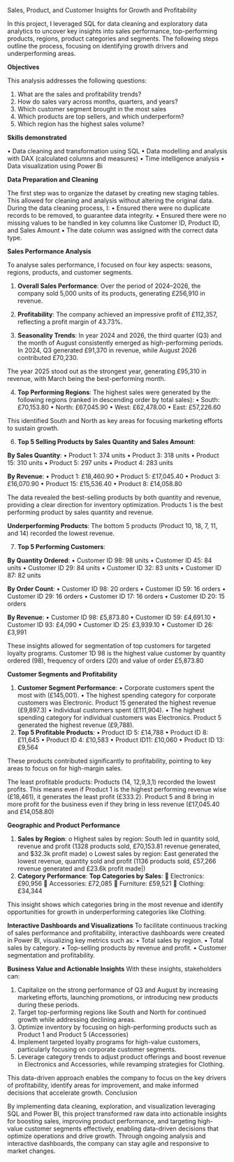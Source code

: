 Sales, Product, and Customer Insights for Growth and Profitability


In this project, I leveraged SQL for data cleaning and exploratory data analytics to uncover key insights into sales performance, top-performing products, regions, product categories and segments. The following steps outline the process, focusing on identifying growth drivers and underperforming areas.


**Objectives**

This analysis addresses the following questions:
1)	What are the sales and profitability trends?
2)	How do sales vary across months, quarters, and years?
3)	Which customer segment brought in the most sales
4)	Which products are top sellers, and which underperform?
5)	Which region has the highest sales volume?


**Skills demonstrated**

•	Data cleaning and transformation using SQL
•	Data modelling and analysis with DAX (calculated columns and measures)
•	Time intelligence analysis
•	Data visualization using Power Bi


**Data Preparation and Cleaning**

The first step was to organize the dataset by creating new staging tables. This allowed for cleaning and analysis without altering the original data. During the data cleaning process, I:
•	Ensured there were no duplicate records to be removed, to guarantee data integrity.
•	Ensured there were no missing values to be handled in key columns like Customer ID, Product ID, and Sales Amount
•	The date column was assigned with the correct data type.


**Sales Performance Analysis**


To analyse sales performance, I focused on four key aspects: seasons, regions, products, and customer segments.
1)	**Overall Sales Performance**: Over the period of 2024–2026, the company sold 5,000 units of its products, generating £256,910 in revenue. 

2)	**Profitability**: The company achieved an impressive profit of £112,357, reflecting a profit margin of 43.73%. 

3)	**Seasonality Trends**:  In year 2024 and 2026, the third quarter (Q3) and the month of August consistently emerged as high-performing periods. In 2024, Q3 generated £91,370 in revenue, while August 2026 contributed £70,230. 

The year 2025 stood out as the strongest year, generating £95,310 in revenue, with March being the best-performing month.

4)	**Top Performing Regions**: The highest sales were generated by the following regions (ranked in descending order by total sales):
•	South: £70,153.80
•	North: £67,045.90
•	West: £62,478.00
•	East: £57,226.60

This identified South and North as key areas for focusing marketing efforts to sustain growth.

6)	**Top 5 Selling Products by Sales Quantity and Sales Amount**:

**By Sales Quantity**:
•	Product 1: 374 units
•	Product 3: 318 units
•	Product 15: 310 units
•	Product 5: 297 units
•	Product 4: 283 units

**By Revenue**:
•	Product 1: £18,460.90
•	Product 5: £17,045.40
•	Product 3: £16,070.90
•	Product 15: £15,536.40
•	Product 8: £14,058.80

The data revealed the best-selling products by both quantity and revenue, providing a clear direction for inventory optimization. Products 1 is the best performing product by sales quantity and revenue.

**Underperforming Products**: The bottom 5 products (Product 10, 18, 7, 11, and 14) recorded the lowest revenue.

7)	**Top 5 Performing Customers**:

**By Quantity Ordered**:
•	Customer ID 98: 98 units
•	Customer ID 45: 84 units
•	Customer ID 29: 84 units
•	Customer ID 32: 83 units
•	Customer ID 87: 82 units

**By Order Count**:
•	Customer ID 98: 20 orders
•	Customer ID 59: 16 orders
•	Customer ID 29: 16 orders
•	Customer ID 17: 16 orders
•	Customer ID 20: 15 orders

**By Revenue**:
•	Customer ID 98: £5,873.80
•	Customer ID 59: £4,691.10
•	Customer ID 93: £4,090
•	Customer ID 25: £3,939.10
•	Customer ID 26: £3,991

These insights allowed for segmentation of top customers for targeted loyalty programs. Customer 1D 98 is the highest value customer by quantity ordered (98), frequency of orders (20) and value of order £5,873.80

**Customer Segments and Profitability**

1.	**Customer Segment Performance**:
•	Corporate customers spent the most with (£145,001).
•	The highest spending category for corporate customers was Electronic. Product 15 generated the highest revenue (£9,897.3)
•	Individual customers spent (£111,904).
•	The highest spending category for individual customers was Electronics. Product 5 generated the highest revenue (£9,788).
2.	**Top 5 Profitable Products**:
•	Product ID 5: £14,788
•	Product ID 8: £11,645
•	Product ID 4: £10,583
•	Product ID11: £10,060
•	Product ID 13: £9,564

These products contributed significantly to profitability, pointing to key areas to focus on for high-margin sales. 

The least profitable products: Products (14, 12,9,3,1) recorded the lowest profits. This means even if Product 1 is the highest performing revenue wise (£18,461), it generates the least profit (£333.2). Product 5 and 8 bring in more profit for the business even if they bring in less revenue (£17,045.40 and £14,058.80)

**Geographic and Product Performance**
1.	**Sales by Region**:
o	Highest sales by region: South led in quantity sold, revenue and profit (1328 products sold, £70,153.81 revenue generated, and $32.3k profit made)
o	Lowest sales by region: East generated the lowest revenue, quantity sold and profit (1136 products sold, £57,266 revenue generated and £23.6k profit made|)
2.	**Category Performance**:
**Top Categories by Sales**:
	Electronics: £90,956
	Accessories: £72,085
	Furniture: £59,521
	Clothing: £34,344

This insight shows which categories bring in the most revenue and identify opportunities for growth in underperforming categories like Clothing.

**Interactive Dashboards and Visualizations**
To facilitate continuous tracking of sales performance and profitability, interactive dashboards were created in Power BI, visualizing key metrics such as:
•	Total sales by region.
•	Total sales by category.
•	Top-selling products by revenue and profit.
•	Customer segmentation and profitability.

**Business Value and Actionable Insights**
With these insights, stakeholders can:
1.	Capitalize on the strong performance of Q3 and August by increasing marketing efforts, launching promotions, or introducing new products during these periods.
2.	Target top-performing regions like South and North for continued growth while addressing declining areas.
3.	Optimize inventory by focusing on high-performing products such as Product 1 and Product 5 (Accessories)
4.	Implement targeted loyalty programs for high-value customers, particularly focusing on corporate customer segments.
5.	Leverage category trends to adjust product offerings and boost revenue in Electronics and Accessories, while revamping strategies for Clothing.

This data-driven approach enables the company to focus on the key drivers of profitability, identify areas for improvement, and make informed decisions that accelerate growth.
Conclusion

By implementing data cleaning, exploration, and visualization leveraging SQL and Power BI, this project transformed raw data into actionable insights for boosting sales, improving product performance, and targeting high-value customer segments effectively, enabling data-driven decisions that optimize operations and drive growth. Through ongoing analysis and interactive dashboards, the company can stay agile and responsive to market changes.
